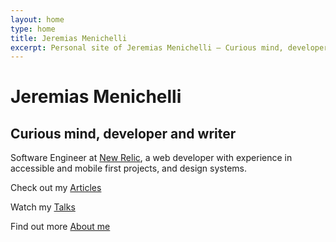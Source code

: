 ```yaml
---
layout: home
type: home
title: Jeremias Menichelli
excerpt: Personal site of Jeremias Menichelli — Curious mind, developer and writer
---
```


<h1 class="home__title">Jeremias Menichelli</h1>
<h2 class="home__subtitle">Curious mind, developer and writer</h2>
<p class="home__bio">  
  Software Engineer at <a href="//newrelic.com">New Relic</a>, a web developer with experience in accessible and mobile first projects, and design&nbsp;systems.
</p>
<nav class="home__nav">
  <p class="home__nav--line">
    Check out my <a href="/blog" class="home__nav--link">Articles</a>
  </p>
  <p class="home__nav--line">
    Watch my <a href="/talks" class="home__nav--link">Talks</a>
  </p>
  <p class="home__nav--line">
    Find out more <a href="/about" class="home__nav--link">About me</a>
  </p>
</nav>
